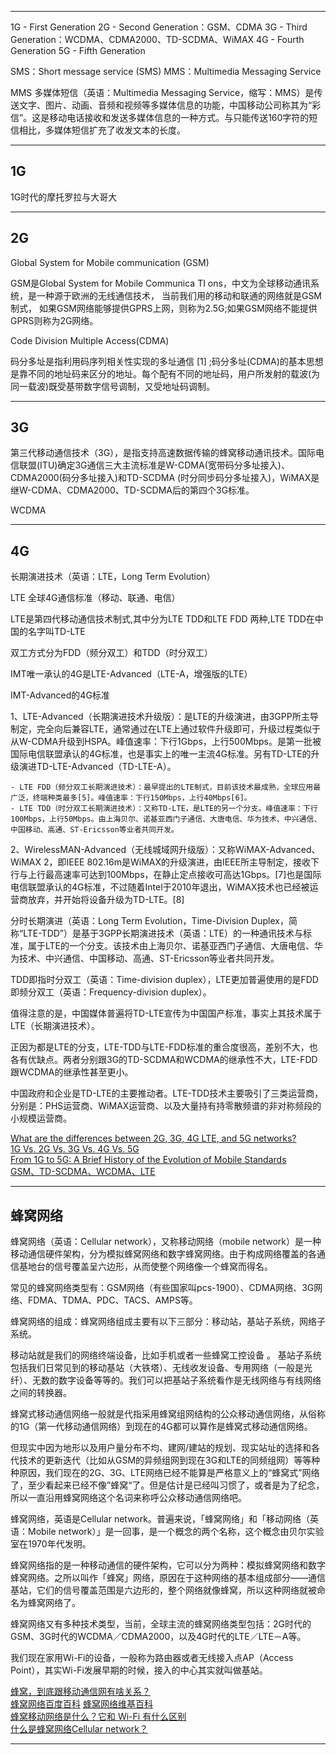 




---------------------------------------------------------------------------------------------------------------------

1G - First Generation
2G - Second Generation：GSM、CDMA
3G - Third Generation：WCDMA、CDMA2000、TD-SCDMA、WiMAX
4G - Fourth Generation
5G - Fifth Generation




SMS：Short message service (SMS) 
MMS：Multimedia Messaging Service

MMS
多媒体短信（英语：Multimedia Messaging Service，缩写：MMS）是传送文字、图片、动画、音频和视频等多媒体信息的功能，中国移动公司称其为“彩信”。这是移动电话接收和发送多媒体信息的一种方式。与只能传送160字符的短信相比，多媒体短信扩充了收发文本的长度。



---------------------------------------------------------------------------------------------------------------------
## 1G

1G时代的摩托罗拉与大哥大



---------------------------------------------------------------------------------------------------------------------
## 2G


Global System for Mobile communication (GSM)

GSM是Global System for Mobile Communica TI ons，中文为全球移动通讯系统，是一种源于欧洲的无线通信技术， 当前我们用的移动和联通的网络就是GSM制式， 如果GSM网络能够提供GPRS上网，则称为2.5G;如果GSM网络不能提供GPRS则称为2G网络。




Code Division Multiple Access(CDMA)

码分多址是指利用码序列相关性实现的多址通信 [1]  ;码分多址(CDMA)的基本思想是靠不同的地址码来区分的地址。每个配有不同的地址码，用户所发射的载波(为同一载波)既受基带数字信号调制，又受地址码调制。


---------------------------------------------------------------------------------------------------------------------
## 3G

第三代移动通信技术（3G），是指支持高速数据传输的蜂窝移动通讯技术。国际电信联盟(ITU)确定3G通信三大主流标准是W-CDMA(宽带码分多址接入)、CDMA2000(码分多址接入)和TD-SCDMA (时分同步码分多址接入)，WiMAX是继W-CDMA、CDMA2000、TD-SCDMA后的第四个3G标准。


WCDMA





---------------------------------------------------------------------------------------------------------------------
## 4G

长期演进技术（英语：LTE，Long Term Evolution）

LTE 全球4G通信标准（移动、联通、电信）

LTE是第四代移动通信技术制式,其中分为LTE TDD和LTE FDD 两种,LTE TDD在中国的名字叫TD-LTE

双工方式分为FDD（频分双工）和TDD（时分双工）

IMT唯一承认的4G是LTE-Advanced（LTE-A，增强版的LTE）


IMT-Advanced的4G标准

1、LTE-Advanced（长期演进技术升级版）：是LTE的升级演进，由3GPP所主导制定，完全向后兼容LTE，通常通过在LTE上通过软件升级即可，升级过程类似于从W-CDMA升级到HSPA。峰值速率：下行1Gbps，上行500Mbps。是第一批被国际电信联盟承认的4G标准，也是事实上的唯一主流4G标准。另有TD-LTE的升级演进TD-LTE-Advanced（TD-LTE-A）。
    
    - LTE FDD（频分双工长期演进技术）：最早提出的LTE制式，目前该技术最成熟，全球应用最广泛，终端种类最多[5]。峰值速率：下行150Mbps，上行40Mbps[6]。
    - LTE TDD（时分双工长期演进技术）：又称TD-LTE，是LTE的另一个分支。峰值速率：下行100Mbps，上行50Mbps。由上海贝尔、诺基亚西门子通信、大唐电信、华为技术、中兴通信、中国移动、高通、ST-Ericsson等业者共同开发。

2、WirelessMAN-Advanced（无线城域网升级版）：又称WiMAX-Advanced、WiMAX 2，即IEEE 802.16m是WiMAX的升级演进，由IEEE所主导制定，接收下行与上行最高速率可达到100Mbps，在静止定点接收可高达1Gbps。[7]也是国际电信联盟承认的4G标准，不过随着Intel于2010年退出，WiMAX技术也已经被运营商放弃，并开始将设备升级为TD-LTE。[8]



分时长期演进（英语：Long Term Evolution，Time-Division Duplex，简称“LTE-TDD”）是基于3GPP长期演进技术（英语：LTE）的一种通讯技术与标准，属于LTE的一个分支。该技术由上海贝尔、诺基亚西门子通信、大唐电信、华为技术、中兴通信、中国移动、高通、ST-Ericsson等业者共同开发。

TDD即指时分双工（英语：Time-division duplex），LTE更加普遍使用的是FDD即频分双工（英语：Frequency-division duplex）。

值得注意的是，中国媒体普遍将TD-LTE宣传为中国国产标准，事实上其技术属于LTE（长期演进技术）。

正因为都是LTE的分支，LTE-TDD与LTE-FDD标准的重合度很高，差别不大，也各有优缺点。两者分别跟3G的TD-SCDMA和WCDMA的继承性不大，LTE-FDD跟WCDMA的继承性甚至更小。

中国政府和企业是TD-LTE的主要推动者。LTE-TDD技术主要吸引了三类运营商，分别是：PHS运营商、WiMAX运营商、以及大量持有持零散频谱的非对称频段的小规模运营商。





[What are the differences between 2G, 3G, 4G LTE, and 5G networks?](https://rantcell.com/comparison-of-2g-3g-4g-5g.html)  
[1G Vs. 2G Vs. 3G Vs. 4G Vs. 5G](http://net-informations.com/q/diff/generations.html)  
[From 1G to 5G: A Brief History of the Evolution of Mobile Standards](https://www.brainbridge.be/en/blog/1g-5g-brief-history-evolution-mobile-standards)  
[GSM、TD-SCDMA、WCDMA、LTE](https://blog.csdn.net/baidu_35679960/article/details/78378521)  
[]()  


---------------------------------------------------------------------------------------------------------------------

## 蜂窝网络

蜂窝网络（英语：Cellular network），又称移动网络（mobile network）是一种移动通信硬件架构，分为模拟蜂窝网络和数字蜂窝网络。由于构成网络覆盖的各通信基地台的信号覆盖呈六边形，从而使整个网络像一个蜂窝而得名。

常见的蜂窝网络类型有：GSM网络（有些国家叫pcs-1900）、CDMA网络、3G网络、FDMA、TDMA、PDC、TACS、AMPS等。


蜂窝网络的组成：蜂窝网络组成主要有以下三部分：移动站，基站子系统，网络子系统。

移动站就是我们的网络终端设备，比如手机或者一些蜂窝工控设备 。
基站子系统包括我们日常见到的移动基站（大铁塔）、无线收发设备、专用网络（一般是光纤）、无数的数字设备等等的。我们可以把基站子系统看作是无线网络与有线网络之间的转换器。



蜂窝式移动通信网络一般就是代指采用蜂窝组网结构的公众移动通信网络，从俗称的1G（第一代移动通信网络）到现在的4G都可以算作是蜂窝式移动通信网络。

但现实中因为地形以及用户量分布不均、建网/建站的规划、现实站址的选择和各代技术的更新迭代（比如从GSM的异频组网到现在3G和LTE的同频组网）等等种种原因，我们现在的2G、3G、LTE网络已经不能算是严格意义上的“蜂窝式”网络了，至少看起来已经不像”蜂窝“了。但是估计是已经叫习惯了，或者是为了纪念，所以一直沿用蜂窝网络这个名词来称呼公众移动通信网络吧。



蜂窝网络，英语是Cellular network。普遍来说，「蜂窝网络」和「移动网络（英语：Mobile network）」是一回事，是一个概念的两个名称，这个概念由贝尔实验室在1970年代发明。

蜂窝网络指的是一种移动通信的硬件架构，它可以分为两种：模拟蜂窝网络和数字蜂窝网络。之所以叫作「蜂窝」网络，原因在于这种网络的基本组成部分——通信基站，它们的信号覆盖范围是六边形的，整个网络就像蜂窝，所以这种网络就被命名为蜂窝网络了。

蜂窝网络又有多种技术类型，当前，全球主流的蜂窝网络类型包括：2G时代的GSM、3G时代的WCDMA／CDMA2000，以及4G时代的LTE／LTE－A等。




我们现在家用Wi-Fi的设备，一般称为路由器或者无线接入点AP（Access Point），其实Wi-Fi发展早期的时候，接入的中心其实就叫做基站。




[蜂窝，到底跟移动通信网有啥关系？](https://zhuanlan.zhihu.com/p/95926264)  
[蜂窝网络百度百科](https://zh.wikipedia.org/wiki/%E8%9C%82%E7%AA%9D%E7%BD%91%E7%BB%9C)
[蜂窝网络维基百科](https://baike.baidu.com/item/%E8%9C%82%E7%AA%9D%E7%BD%91%E7%BB%9C/1372681)  
[蜂窝移动网络是什么？它和 Wi-Fi 有什么区别](https://www.zhihu.com/question/27428259)  
[什么是蜂窝网络Cellular network？](https://bbs.huaweicloud.com/blogs/247051)  



---------------------------------------------------------------------------------------------------------------------


